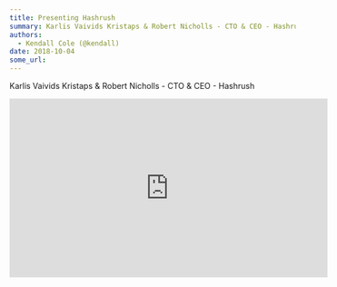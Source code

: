 ```yaml
---
title: Presenting Hashrush
summary: Karlis Vaivids Kristaps & Robert Nicholls - CTO & CEO - Hashrush
authors:
  - Kendall Cole (@kendall)
date: 2018-10-04
some_url: 
---
```


Karlis Vaivids Kristaps & Robert Nicholls - CTO & CEO - Hashrush

<div align="center"><iframe width="560" height="315" src="https://www.youtube.com/embed/XKpggPcJsUo" frameborder="0" allow="encrypted-media" allowfullscreen></iframe></div>